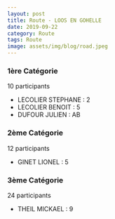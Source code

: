 ```yaml
---
layout: post
title: Route - LOOS EN GOHELLE
date: 2019-09-22
category: Route
tags: Route
image: assets/img/blog/road.jpeg
---
```


### 1ère Catégorie
10 participants
- LECOLIER STEPHANE : 2
- LECOLIER BENOIT : 5
- DUFOUR JULIEN : AB

### 2ème Catégorie
12 participants
- GINET LIONEL : 5

### 3ème Catégorie
24 participants
- THEIL MICKAEL : 9
